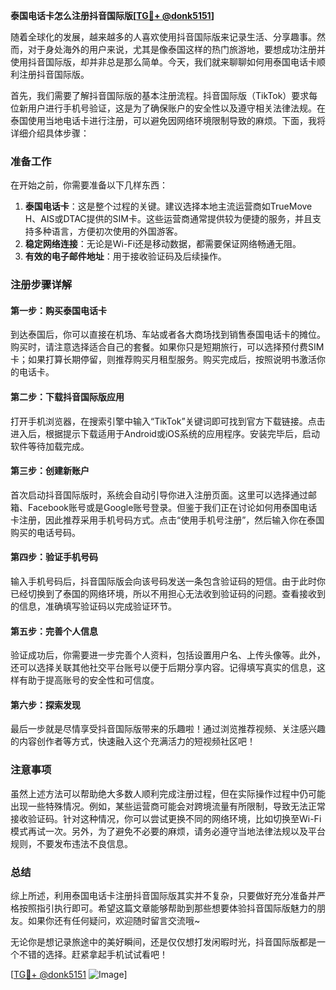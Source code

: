 **泰国电话卡怎么注册抖音国际版[[TG💪+ @donk5151](https://t.me/s/donk5151)]**

随着全球化的发展，越来越多的人喜欢使用抖音国际版来记录生活、分享趣事。然而，对于身处海外的用户来说，尤其是像泰国这样的热门旅游地，要想成功注册并使用抖音国际版，却并非总是那么简单。今天，我们就来聊聊如何用泰国电话卡顺利注册抖音国际版。

首先，我们需要了解抖音国际版的基本注册流程。抖音国际版（TikTok）要求每位新用户进行手机号验证，这是为了确保账户的安全性以及遵守相关法律法规。在泰国使用当地电话卡进行注册，可以避免因网络环境限制导致的麻烦。下面，我将详细介绍具体步骤：

### 准备工作

在开始之前，你需要准备以下几样东西：
1. **泰国电话卡**：这是整个过程的关键。建议选择本地主流运营商如TrueMove H、AIS或DTAC提供的SIM卡。这些运营商通常提供较为便捷的服务，并且支持多种语言，方便初次使用的外国游客。
2. **稳定网络连接**：无论是Wi-Fi还是移动数据，都需要保证网络畅通无阻。
3. **有效的电子邮件地址**：用于接收验证码及后续操作。

### 注册步骤详解

#### 第一步：购买泰国电话卡
到达泰国后，你可以直接在机场、车站或者各大商场找到销售泰国电话卡的摊位。购买时，请注意选择适合自己的套餐。如果你只是短期旅行，可以选择预付费SIM卡；如果打算长期停留，则推荐购买月租型服务。购买完成后，按照说明书激活你的电话卡。

#### 第二步：下载抖音国际版应用
打开手机浏览器，在搜索引擎中输入“TikTok”关键词即可找到官方下载链接。点击进入后，根据提示下载适用于Android或iOS系统的应用程序。安装完毕后，启动软件等待加载完成。

#### 第三步：创建新账户
首次启动抖音国际版时，系统会自动引导你进入注册页面。这里可以选择通过邮箱、Facebook账号或是Google账号登录。但鉴于我们正在讨论如何用泰国电话卡注册，因此推荐采用手机号码方式。点击“使用手机号注册”，然后输入你在泰国购买的电话号码。

#### 第四步：验证手机号码
输入手机号码后，抖音国际版会向该号码发送一条包含验证码的短信。由于此时你已经切换到了泰国的网络环境，所以不用担心无法收到验证码的问题。查看接收到的信息，准确填写验证码以完成验证环节。

#### 第五步：完善个人信息
验证成功后，你需要进一步完善个人资料，包括设置用户名、上传头像等。此外，还可以选择关联其他社交平台账号以便于后期分享内容。记得填写真实的信息，这样有助于提高账号的安全性和可信度。

#### 第六步：探索发现
最后一步就是尽情享受抖音国际版带来的乐趣啦！通过浏览推荐视频、关注感兴趣的内容创作者等方式，快速融入这个充满活力的短视频社区吧！

### 注意事项

虽然上述方法可以帮助绝大多数人顺利完成注册过程，但在实际操作过程中仍可能出现一些特殊情况。例如，某些运营商可能会对跨境流量有所限制，导致无法正常接收验证码。针对这种情况，你可以尝试更换不同的网络环境，比如切换至Wi-Fi模式再试一次。另外，为了避免不必要的麻烦，请务必遵守当地法律法规以及平台规则，不要发布违法不良信息。

### 总结

综上所述，利用泰国电话卡注册抖音国际版其实并不复杂，只要做好充分准备并严格按照指引执行即可。希望这篇文章能够帮助到那些想要体验抖音国际版魅力的朋友。如果你还有任何疑问，欢迎随时留言交流哦~ 

无论你是想记录旅途中的美好瞬间，还是仅仅想打发闲暇时光，抖音国际版都是一个不错的选择。赶紧拿起手机试试看吧！

[[TG💪+ @donk5151](https://t.me/s/donk5151) ![Image](https://i.postimg.cc/rwNCRYN7/Snipaste-2025-04-30-17-27-05.png)]